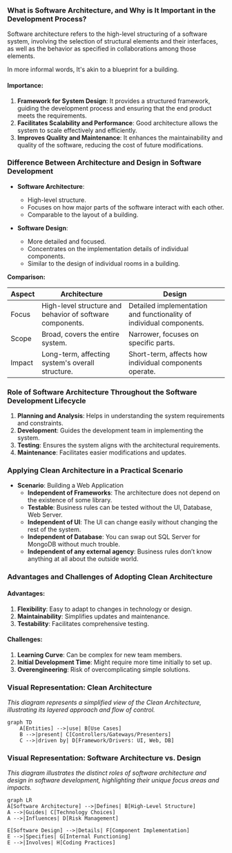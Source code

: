 ### What is Software Architecture, and Why is It Important in the Development Process?

Software architecture refers to the high-level structuring of a software system, involving the selection of structural elements and their interfaces, as well as the behavior as specified in collaborations among those elements. 

In more informal words, It's akin to a blueprint for a building.

#### Importance:
1. **Framework for System Design**: It provides a structured framework, guiding the development process and ensuring that the end product meets the requirements.
2. **Facilitates Scalability and Performance**: Good architecture allows the system to scale effectively and efficiently.
3. **Improves Quality and Maintenance**: It enhances the maintainability and quality of the software, reducing the cost of future modifications.

### Difference Between Architecture and Design in Software Development

- **Software Architecture**:
  - High-level structure.
  - Focuses on how major parts of the software interact with each other.
  - Comparable to the layout of a building.

- **Software Design**:
  - More detailed and focused.
  - Concentrates on the implementation details of individual components.
  - Similar to the design of individual rooms in a building.


**Comparison:**

| **Aspect** | **Architecture** | **Design** |
|------------|------------------|------------|
| Focus      | High-level structure and behavior of software components. | Detailed implementation and functionality of individual components. |
| Scope      | Broad, covers the entire system. | Narrower, focuses on specific parts. |
| Impact     | Long-term, affecting system's overall structure. | Short-term, affects how individual components operate. |


### Role of Software Architecture Throughout the Software Development Lifecycle

1. **Planning and Analysis**: Helps in understanding the system requirements and constraints.
2. **Development**: Guides the development team in implementing the system.
3. **Testing**: Ensures the system aligns with the architectural requirements.
4. **Maintenance**: Facilitates easier modifications and updates.

### Applying Clean Architecture in a Practical Scenario

- **Scenario**: Building a Web Application
  - **Independent of Frameworks**: The architecture does not depend on the existence of some library.
  - **Testable**: Business rules can be tested without the UI, Database, Web Server.
  - **Independent of UI**: The UI can change easily without changing the rest of the system.
  - **Independent of Database**: You can swap out SQL Server for MongoDB without much trouble.
  - **Independent of any external agency**: Business rules don’t know anything at all about the outside world.

### Advantages and Challenges of Adopting Clean Architecture

#### Advantages:
1. **Flexibility**: Easy to adapt to changes in technology or design.
2. **Maintainability**: Simplifies updates and maintenance.
3. **Testability**: Facilitates comprehensive testing.

#### Challenges:
1. **Learning Curve**: Can be complex for new team members.
2. **Initial Development Time**: Might require more time initially to set up.
3. **Overengineering**: Risk of overcomplicating simple solutions.

### Visual Representation: Clean Architecture
*This diagram represents a simplified view of the Clean Architecture, illustrating its layered approach and flow of control.*

```mermaid
graph TD
    A[Entities] -->|use| B[Use Cases]
    B -->|present| C[Controllers/Gateways/Presenters]
    C -->|driven by| D[Framework/Drivers: UI, Web, DB]
```


### Visual Representation: Software Architecture vs. Design

*This diagram illustrates the distinct roles of software architecture and design in software development, highlighting their unique focus areas and impacts.*

```mermaid
graph LR
A[Software Architecture] -->|Defines| B[High-Level Structure]
A -->|Guides| C[Technology Choices]
A -->|Influences| D[Risk Management]

E[Software Design] -->|Details| F[Component Implementation]
E -->|Specifies| G[Internal Functioning]
E -->|Involves| H[Coding Practices]
```

